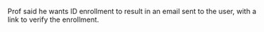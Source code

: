 Prof said he wants ID enrollment to result in an email sent to the user, with a link to verify the enrollment.  
